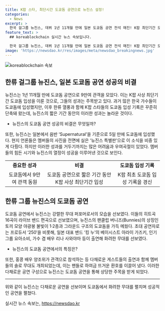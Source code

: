 ```yaml
---
title: K팝 스타, 최단시간 도쿄돔 공연으로 뉴진스 설정!
categories:
  - News
excerpt: >
  한국 걸그룹 뉴진스, 데뷔 1년 11개월 만에 일본 도쿄돔 공연 전석 매진! K팝 최단기간 도쿄돔 입성 기록. 성공적인 공연으로 악재 잊게 함. 팬클럽 버니즈의 야광봉 불빛이 풍선 충격과 함성 가득한 무대를 메웠고, 히트곡들과 초대 공연자들의 화려한 무대가 이어졌다. 주목 받는 그들의 성공 비결은 K팝 대중성과 외연 확장, 이전과는 다른 음악과 퍼포먼스로 사로잡는 점. 일본에서는 뉴진스 오지상이 화제이며, 청년층을 주축으로 한 4차 한류의 중추 그룹으로 주목받고 있다.
feature_text: >
  ## koreablockchain 실시간 뉴스 속보입니다.

  한국 걸그룹 뉴진스, 데뷔 1년 11개월 만에 일본 도쿄돔 공연 전석 매진! K팝 최단기간 도쿄돔 입성 기록. 성공적인 공연으로 악재 잊게 함. 팬클럽 버니즈의 야광봉 불빛이 풍선 충격과 함성 가득한 무대를 메웠고, 히트곡들과 초대 공연자들의 화려한 무대가 이어졌다. 주목 받는 그들의 성공 비결은 K팝 대중성과 외연 확장, 이전과는 다른 음악과 퍼포먼스로 사로잡는 점. 일본에서는 뉴진스 오지상이 화제이며, 청년층을 주축으로 한 4차 한류의 중추 그룹으로 주목받고 있다.
image: 'https://newsdao.kr/res/images/meta/newsdao_breakingnews.jpg'
---
```


<p><img src="https://newsdao.kr/res/images/meta/newsdao_breakingnews.jpg" alt="koreablockchain 속보" /></p>

<h2 data-ke-size="size26">한류 걸그룹 뉴진스, 일본 도쿄돔 공연 성공의 비결</h2>

<p>뉴진스는 1년 11개월 만에 도쿄돔 공연으로 9만여 관객을 모았다. 이는 K팝 사상 최단기간 도쿄돔 입성을 이룬 것으로, 그들의 성과는 주목받고 있다. 과거 많은 한국 가수들이 도쿄돔에 입성했지만, 이후 한류 열풍과 함께 K팝 스타들의 도쿄돔 입성 기록은 꾸준히 단축돼 왔는데, 뉴진스의 짧은 기간 동안의 이러한 성과는 놀라운 것이다.</p>

<ul>
  <li>뉴진스의 도쿄돔 공연 성공의 비결은 무엇일까?</li>
</ul>

<p data-ke-size="size16">또한, 뉴진스는 일본에서 음반 ‘Supernatural’을 기준으로 5일 만에 도쿄돔에 입성했다. 현지 언론들은 멤버들의 사진을 전면에 실은 ‘뉴진스 특별판’으로 이 소식을 비중 있게 다뤘다. 하지만 이러한 성과를 거두기까지는 많은 어려움과 우여곡절이 있었다. 멤버들의 힘든 시기와 뉴진스의 열정이 성공을 이루어낸 것으로 보인다.</p>

<table>
  <tr>
    <td style="text-align: center; height: 17px;"><b>중요한 성과</b></td>
    <td style="text-align: center; height: 17px;"><b>비결</b></td>
    <td style="text-align: center; height: 17px;"><b>도쿄돔 입성 기록</b></td>
  </tr>
  <tr>
    <td style="text-align: center;">도쿄돔에서 9만여 관객 동원</td>
    <td style="text-align: center;">도쿄돔 공연으로 짧은 기간 동안 K팝 사상 최단기간 입성</td>
    <td style="text-align: center;">K팝 최초 도쿄돔 입성 기록을 경신</td>
  </tr>
</table>

<h2 data-ke-size="size26">한류 그룹 뉴진스의 도쿄돔 공연</h2>

<p>도쿄돔 공연에서 뉴진스는 강렬한 무대 퍼포머로서의 모습을 선보였다. 이들의 히트곡 16곡이 라이브 밴드 편곡으로 선보였으며, 뉴진스의 팬클럽 버니즈(Bunnies)의 상징인 토끼 모양 야광봉 불빛이 1·2층과 그라운드 구조의 도쿄돔을 가득 메웠다. 초대 공연자로는 프로듀서 ‘250′을 비롯해, 일본 대표 밴드 ‘킹 누’의 베이시스트 아라이 가즈키, 인기 그룹 요아소비, 가수 겸 배우 리나 사와야마 등이 출연해 화려한 무대를 선보였다.</p>

<ul>
  <li>뉴진스의 도쿄돔 공연에서의 특징은?</li>
</ul>

<p data-ke-size="size16">또한, 홍콩 배우 양조위가 관객으로 참석하는 등 다채로운 게스트들의 출연과 함께 멤버들의 솔로 무대도 개최되었는데, 이는 팬들로 하여금 뜨거운 환호를 이끌어 냈다. 이러한 다채로운 공연 구성으로 뉴진스는 도쿄돔 공연을 통해 상당한 주목을 받게 되었다.</p>

<hr>

<p data-ke-size="size16">위와 같이 뉴진스는 다채로운 공연을 선보이며 도쿄돔에서 화려한 무대를 펼치며 성공적인 공연을 펼쳤다.</p>
실시간 뉴스 속보는, <a href="https://newsdao.kr" rel="dofollow">https://newsdao.kr</a>


